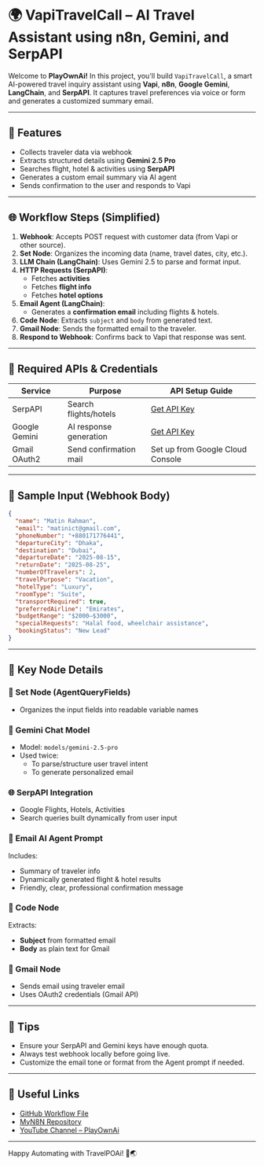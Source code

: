 
# 🌍 VapiTravelCall – AI Travel Assistant using n8n, Gemini, and SerpAPI

Welcome to **PlayOwnAi!** In this project, you'll build `VapiTravelCall`, a smart AI-powered travel inquiry assistant using **Vapi**, **n8n**, **Google Gemini**, **LangChain**, and **SerpAPI**. It captures travel preferences via voice or form and generates a customized summary email.

---

## 🚀 Features

- Collects traveler data via webhook
- Extracts structured details using **Gemini 2.5 Pro**
- Searches flight, hotel & activities using **SerpAPI**
- Generates a custom email summary via AI agent
- Sends confirmation to the user and responds to Vapi

---

## 🌐 Workflow Steps (Simplified)

1. **Webhook**: Accepts POST request with customer data (from Vapi or other source).
2. **Set Node**: Organizes the incoming data (name, travel dates, city, etc.).
3. **LLM Chain (LangChain)**: Uses Gemini 2.5 to parse and format input.
4. **HTTP Requests (SerpAPI)**:
   - Fetches **activities**
   - Fetches **flight info**
   - Fetches **hotel options**
5. **Email Agent (LangChain)**:
   - Generates a **confirmation email** including flights & hotels.
6. **Code Node**: Extracts `subject` and `body` from generated text.
7. **Gmail Node**: Sends the formatted email to the traveler.
8. **Respond to Webhook**: Confirms back to Vapi that response was sent.

---

## 🔑 Required APIs & Credentials

| Service       | Purpose                | API Setup Guide                                         |
| ------------- | ---------------------- | ------------------------------------------------------- |
| SerpAPI       | Search flights/hotels  | [Get API Key](https://serpapi.com/manage-api-key)       |
| Google Gemini | AI response generation | [Get API Key](https://makersuite.google.com/app/apikey) |
| Gmail OAuth2  | Send confirmation mail | Set up from Google Cloud Console                        |

---

## 📂 Sample Input (Webhook Body)

```json
{
  "name": "Matin Rahman",
  "email": "matinict@gmail.com",
  "phoneNumber": "+880171776441",
  "departureCity": "Dhaka",
  "destination": "Dubai",
  "departureDate": "2025-08-15",
  "returnDate": "2025-08-25",
  "numberOfTravelers": 2,
  "travelPurpose": "Vacation",
  "hotelType": "Luxury",
  "roomType": "Suite",
  "transportRequired": true,
  "preferredAirline": "Emirates",
  "budgetRange": "$2000–$3000",
  "specialRequests": "Halal food, wheelchair assistance",
  "bookingStatus": "New Lead"
}
```

---

## 🔗 Key Node Details

### 📅 Set Node (AgentQueryFields)

- Organizes the input fields into readable variable names

### 🧠 Gemini Chat Model

- Model: `models/gemini-2.5-pro`
- Used twice:
  - To parse/structure user travel intent
  - To generate personalized email

### 🌐 SerpAPI Integration

- Google Flights, Hotels, Activities
- Search queries built dynamically from user input

### 📨 Email AI Agent Prompt

Includes:

- Summary of traveler info
- Dynamically generated flight & hotel results
- Friendly, clear, professional confirmation message

### 🏨 Code Node

Extracts:

- **Subject** from formatted email
- **Body** as plain text for Gmail

### 📧 Gmail Node

- Sends email using traveler email
- Uses OAuth2 credentials (Gmail API)

---

## 🚫 Tips

- Ensure your SerpAPI and Gemini keys have enough quota.
- Always test webhook locally before going live.
- Customize the email tone or format from the Agent prompt if needed.

---

## 🔗 Useful Links

- [GitHub Workflow File](https://github.com/matinict/MyN8N/blob/main/VapiTravelCall.json)
- [MyN8N Repository](https://github.com/matinict/MyN8N)
- [YouTube Channel – PlayOwnAi](https://www.youtube.com/@PlayOwnAi)

---

Happy Automating with TravelPOAi! 🚀🌏

